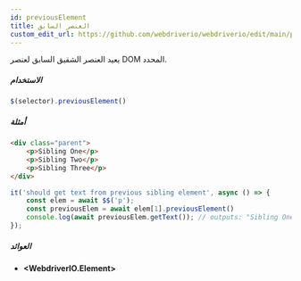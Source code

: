 ```yaml
---
id: previousElement
title: العنصر السابق
custom_edit_url: https://github.com/webdriverio/webdriverio/edit/main/packages/webdriverio/src/commands/element/previousElement.ts
---
```


يعيد العنصر الشقيق السابق لعنصر DOM المحدد.

##### الاستخدام

```js
$(selector).previousElement()
```

##### أمثلة

```html title="index.html"
<div class="parent">
    <p>Sibling One</p>
    <p>Sibling Two</p>
    <p>Sibling Three</p>
</div>
```

```js title="previousElement.js"
it('should get text from previous sibling element', async () => {
    const elem = await $$('p');
    const previousElem = await elem[1].previousElement()
    console.log(await previousElem.getText()); // outputs: "Sibling One"
});
```

##### العوائد

- **&lt;WebdriverIO.Element&gt;**